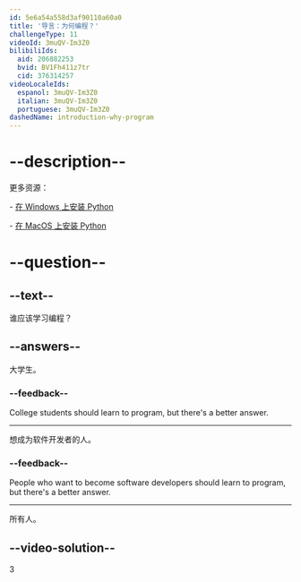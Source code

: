 ```yaml
---
id: 5e6a54a558d3af90110a60a0
title: '导言：为何编程？'
challengeType: 11
videoId: 3muQV-Im3Z0
bilibiliIds:
  aid: 206882253
  bvid: BV1Fh411z7tr
  cid: 376314257
videoLocaleIds:
  espanol: 3muQV-Im3Z0
  italian: 3muQV-Im3Z0
  portuguese: 3muQV-Im3Z0
dashedName: introduction-why-program
---
```


# --description--

更多资源：

\- <a href="https://youtu.be/F7mtLrYzZP8" target="_blank" rel="noopener noreferrer nofollow">在 Windows 上安装 Python</a>

\- <a href="https://youtu.be/wfLnZP-4sZw" target="_blank" rel="noopener noreferrer nofollow">在 MacOS 上安装 Python</a>

# --question--

## --text--

谁应该学习编程？

## --answers--

大学生。

### --feedback--

College students should learn to program, but there's a better answer.

---

想成为软件开发者的人。

### --feedback--

People who want to become software developers should learn to program, but there's a better answer.

---

所有人。

## --video-solution--

3

